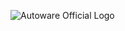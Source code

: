 ![Autoware Official Logo](https://github.com/CPFL/Autoware/blob/master/docs/images/autoware_logo_1.png)